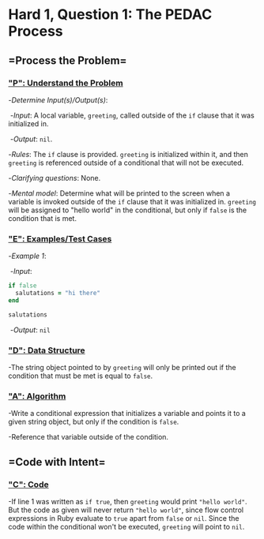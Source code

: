 # Hard 1, Question 1: The PEDAC Process



## =Process the Problem=



### <u>"P": Understand the Problem</u>



-*Determine Input(s)/Output(s)*:

​	-*Input*: A local variable, ```greeting```, called outside of the ```if``` clause that it was initialized in.

​	-*Output*: ```nil```.



-*Rules*: The ```if``` clause is provided. ```greeting``` is initialized within it, and then ```greeting``` is referenced outside of a conditional that will not be executed.



-*Clarifying questions*: None.



-*Mental model*: Determine what will be printed to the screen when a variable is invoked outside of the ```if``` clause that it was initialized in. ```greeting``` will be assigned to "hello world" in the conditional, but only if ```false``` is the condition that is met.



### <u>"E": Examples/Test Cases</u>



-*Example 1*:

​	-*Input*:

```ruby
if false
  salutations = "hi there"
end

salutations
```



​	-*Output*: ```nil```



### <u>"D": Data Structure</u>



-The string object pointed to by ```greeting``` will only be printed out if the condition that must be met is equal to ```false```.



### <u>"A": Algorithm</u>



-Write a conditional expression that initializes a variable and points it to a given string object, but only if the condition is ```false```.

-Reference that variable outside of the condition.



## =Code with Intent=



### <u>"C": Code</u>



-If line 1 was written as ```if true```, then ```greeting``` would print ```"hello world"```. But the code as given will never return ```"hello world"```, since flow control expressions in Ruby evaluate to ```true``` apart from ```false``` or ```nil```. Since the code within the conditional won't be executed, ```greeting``` will point to ```nil```.

